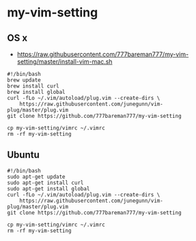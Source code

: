 # my-vim-setting

## OS x

- https://raw.githubusercontent.com/777bareman777/my-vim-setting/master/install-vim-mac.sh

```
#!/bin/bash
brew update
brew install curl
brew install global
curl -fLo ~/.vim/autoload/plug.vim --create-dirs \
    https://raw.githubusercontent.com/junegunn/vim-plug/master/plug.vim
git clone https://github.com/777bareman777/my-vim-setting

cp my-vim-setting/vimrc ~/.vimrc
rm -rf my-vim-setting
```

## Ubuntu

```
#!/bin/bash
sudo apt-get update
sudo apt-get install curl
sudo apt-get install global
curl -fLo ~/.vim/autoload/plug.vim --create-dirs \
    https://raw.githubusercontent.com/junegunn/vim-plug/master/plug.vim
git clone https://github.com/777bareman777/my-vim-setting

cp my-vim-setting/vimrc ~/.vimrc
rm -rf my-vim-setting
```
